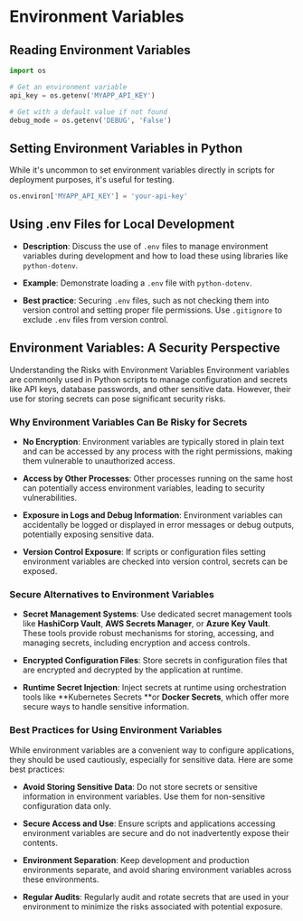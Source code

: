 # Environment Variables

## Reading Environment Variables

```python
import os

# Get an environment variable
api_key = os.getenv('MYAPP_API_KEY')

# Get with a default value if not found
debug_mode = os.getenv('DEBUG', 'False')
```

## Setting Environment Variables in Python

While it's uncommon to set environment variables directly in scripts for deployment purposes, it's useful for testing.

```python
os.environ['MYAPP_API_KEY'] = 'your-api-key'
```

## Using .env Files for Local Development

- **Description**: Discuss the use of `.env` files to manage environment variables during development and how to load these using libraries like `python-dotenv`.

- **Example**: Demonstrate loading a `.env` file with `python-dotenv`.

- **Best practice**: Securing `.env` files, such as not checking them into version control and setting proper file permissions. Use `.gitignore` to exclude `.env` files from version control.

## Environment Variables: A Security Perspective

Understanding the Risks with Environment Variables
Environment variables are commonly used in Python scripts to manage configuration and secrets like API keys, database passwords, and other sensitive data. However, their use for storing secrets can pose significant security risks.

### Why Environment Variables Can Be Risky for Secrets

- **No Encryption**: Environment variables are typically stored in plain text and can be accessed by any process with the right permissions, making them vulnerable to unauthorized access.

- **Access by Other Processes**: Other processes running on the same host can potentially access environment variables, leading to security vulnerabilities.

- **Exposure in Logs and Debug Information**: Environment variables can accidentally be logged or displayed in error messages or debug outputs, potentially exposing sensitive data.

- **Version Control Exposure**: If scripts or configuration files setting environment variables are checked into version control, secrets can be exposed.

### Secure Alternatives to Environment Variables

- **Secret Management Systems**: Use dedicated secret management tools like **HashiCorp Vault**, **AWS Secrets Manager**, or **Azure Key Vault**. These tools provide robust mechanisms for storing, accessing, and managing secrets, including encryption and access controls.

- **Encrypted Configuration Files**: Store secrets in configuration files that are encrypted and decrypted by the application at runtime.

- **Runtime Secret Injection**: Inject secrets at runtime using orchestration tools like **Kubernetes Secrets **or **Docker Secrets**, which offer more secure ways to handle sensitive information.

### Best Practices for Using Environment Variables

While environment variables are a convenient way to configure applications, they should be used cautiously, especially for sensitive data. Here are some best practices:

- **Avoid Storing Sensitive Data**: Do not store secrets or sensitive information in environment variables. Use them for non-sensitive configuration data only.

- **Secure Access and Use**: Ensure scripts and applications accessing environment variables are secure and do not inadvertently expose their contents.

- **Environment Separation**: Keep development and production environments separate, and avoid sharing environment variables across these environments.

- **Regular Audits**: Regularly audit and rotate secrets that are used in your environment to minimize the risks associated with potential exposure.